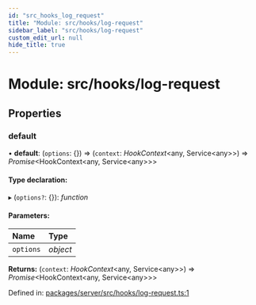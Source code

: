 ```yaml
---
id: "src_hooks_log_request"
title: "Module: src/hooks/log-request"
sidebar_label: "src/hooks/log-request"
custom_edit_url: null
hide_title: true
---
```


# Module: src/hooks/log-request

## Properties

### default

• **default**: (`options`: {}) => (`context`: *HookContext*<any, Service<any\>\>) => *Promise*<HookContext<any, Service<any\>\>\>

#### Type declaration:

▸ (`options?`: {}): *function*

#### Parameters:

Name | Type |
:------ | :------ |
`options` | *object* |

**Returns:** (`context`: *HookContext*<any, Service<any\>\>) => *Promise*<HookContext<any, Service<any\>\>\>

Defined in: [packages/server/src/hooks/log-request.ts:1](https://github.com/xr3ngine/xr3ngine/blob/7650c2bea/packages/server/src/hooks/log-request.ts#L1)
